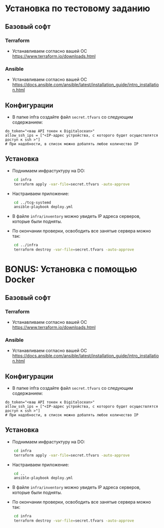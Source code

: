 # Установка по тестовому заданию

## Базовый софт
### Terraform
-  Устанавливаем согласно вашей ОС https://www.terraform.io/downloads.html
### Ansible
- Устанавливаем согласно вашей ОС https://docs.ansible.com/ansible/latest/installation_guide/intro_installation.html

## Конфигурации
- В папке infra создайте файл `secret.tfvars` со следующим содержанием:
```
do_token="<ваш API токен к Digitalocean>"
allow_ssh_ips = ["<IP-адрес устройства, с которого будет осуществлятся доступ к ssh >"] 
# При надобности, в список можно добалять любое количество IP
```

## Установка
- Поднимаем инфрастуктуру на DO:
```bash
    cd infra
    terraform apply -var-file=secret.tfvars -auto-approve 
```
- Настраиваем приложение:
```bash
    cd ../tcg-systemd
    ansible-playbook deploy.yml
```
- В файле `infra/inventory` можно увидеть IP адреса серверов, которые были подняты.

- По окончании проверки, освободить все занятые сервера можно так:
```bash
    cd ../infra
    terraform destroy -var-file=secret.tfvars -auto-approve
```

# BONUS: Установка с помощью Docker

## Базовый софт
### Terraform
-  Устанавливаем согласно вашей ОС https://www.terraform.io/downloads.html
### Ansible
- Устанавливаем согласно вашей ОС https://docs.ansible.com/ansible/latest/installation_guide/intro_installation.html

## Конфигурации
- В папке infra создайте файл `secret.tfvars` со следующим содержанием:
```
do_token="<ваш API токен к Digitalocean>"
allow_ssh_ips = ["<IP-адрес устройства, с которого будет осуществлятся доступ к ssh >"] 
# При надобности, в список можно добалять любое количество IP
```

## Установка
- Поднимаем инфрастуктуру на DO:
```bash
    cd infra
    terraform apply -var-file=secret.tfvars -auto-approve 
```
- Настраиваем приложение:
```bash
    cd ..
    ansible-playbook deploy.yml
```
- В файле `infra/inventory` можно увидеть IP адреса серверов, которые были подняты.

- По окончании проверки, освободить все занятые сервера можно так:
```bash
    cd infra
    terraform destroy -var-file=secret.tfvars -auto-approve
```
